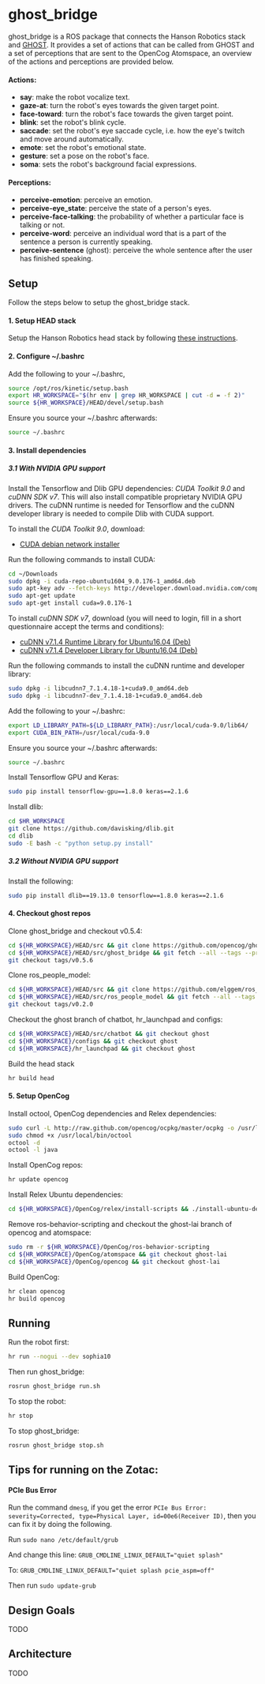 ghost_bridge
============
ghost_bridge is a ROS package that connects the Hanson Robotics stack and [GHOST](https://github.com/opencog/opencog/tree/master/opencog/ghost).
It provides a set of actions that can be called from GHOST and a set of perceptions that are sent to the OpenCog
Atomspace, an overview of the actions and perceptions are provided below.

#### Actions:
* **say**: make the robot vocalize text.
* **gaze-at**: turn the robot's eyes towards the given target point.
* **face-toward**: turn the robot's face towards the given target point.
* **blink**: set the robot's blink cycle.
* **saccade**: set the robot's eye saccade cycle, i.e. how the eye's twitch and move around automatically.
* **emote**: set the robot's emotional state.
* **gesture**: set a pose on the robot's face.
* **soma**: sets the robot's background facial expressions.

#### Perceptions:
* **perceive-emotion**: perceive an emotion.
* **perceive-eye_state**: perceive the state of a person's eyes.
* **perceive-face-talking**: the probability of whether a particular face is talking or not.
* **perceive-word**: perceive an individual word that is a part of the sentence a person is currently speaking.
* **perceive-sentence** (ghost): perceive the whole sentence after the user has finished speaking.

Setup
-------
Follow the steps below to setup the ghost_bridge stack.

#### 1. Setup HEAD stack
Setup the Hanson Robotics head stack by following [these instructions](https://github.com/hansonrobotics/hrtool).

#### 2. Configure ~/.bashrc
Add the following to your ~/.bashrc, 
```bash
source /opt/ros/kinetic/setup.bash
export HR_WORKSPACE="$(hr env | grep HR_WORKSPACE | cut -d = -f 2)"
source ${HR_WORKSPACE}/HEAD/devel/setup.bash
```

Ensure you source your ~/.bashrc afterwards:
```bash
source ~/.bashrc
```

#### 3. Install dependencies
##### 3.1 With NVIDIA GPU support
Install the Tensorflow and Dlib GPU dependencies: *CUDA Toolkit 9.0* and *cuDNN SDK v7*. This will also install compatible proprietary NVIDIA GPU drivers. The cuDNN runtime is needed for Tensorflow and the cuDNN developer library is needed to compile Dlib with CUDA support.

To install the *CUDA Toolkit 9.0*, download:
* [CUDA debian network installer](https://developer.nvidia.com/cuda-90-download-archive?target_os=Linux&target_arch=x86_64&target_distro=Ubuntu&target_version=1604&target_type=debnetwork)

Run the following commands to install CUDA:
```bash
cd ~/Downloads
sudo dpkg -i cuda-repo-ubuntu1604_9.0.176-1_amd64.deb
sudo apt-key adv --fetch-keys http://developer.download.nvidia.com/compute/cuda/repos/ubuntu1604/x86_64/7fa2af80.pub
sudo apt-get update
sudo apt-get install cuda=9.0.176-1
```

To install *cuDNN SDK v7*, download (you will need to login, fill in a short questionnaire accept the terms and conditions):
* [cuDNN v7.1.4 Runtime Library for Ubuntu16.04 (Deb)](https://developer.nvidia.com/compute/machine-learning/cudnn/secure/v7.1.4/prod/9.0_20180516/Ubuntu16_04-x64/libcudnn7_7.1.4.18-1_cuda9.0_amd64)
* [cuDNN v7.1.4 Developer Library for Ubuntu16.04 (Deb)](https://developer.nvidia.com/compute/machine-learning/cudnn/secure/v7.1.4/prod/9.0_20180516/Ubuntu16_04-x64/libcudnn7-dev_7.1.4.18-1_cuda9.0_amd64)

Run the following commands to install the cuDNN runtime and developer library:
```bash
sudo dpkg -i libcudnn7_7.1.4.18-1+cuda9.0_amd64.deb
sudo dpkg -i libcudnn7-dev_7.1.4.18-1+cuda9.0_amd64.deb
```

Add the following to your ~/.bashrc:
```bash
export LD_LIBRARY_PATH=${LD_LIBRARY_PATH}:/usr/local/cuda-9.0/lib64/
export CUDA_BIN_PATH=/usr/local/cuda-9.0
```

Ensure you source your ~/.bashrc afterwards:
```bash
source ~/.bashrc
```

Install Tensorflow GPU and Keras:
```bash
sudo pip install tensorflow-gpu==1.8.0 keras==2.1.6
```

Install dlib:
```bash
cd $HR_WORKSPACE
git clone https://github.com/davisking/dlib.git
cd dlib
sudo -E bash -c "python setup.py install"
```

##### 3.2 Without NVIDIA GPU support
Install the following:
```bash
sudo pip install dlib==19.13.0 tensorflow==1.8.0 keras==2.1.6
```

#### 4. Checkout ghost repos
Clone ghost_bridge and checkout v0.5.4:
```bash
cd ${HR_WORKSPACE}/HEAD/src && git clone https://github.com/opencog/ghost_bridge.git
cd ${HR_WORKSPACE}/HEAD/src/ghost_bridge && git fetch --all --tags --prune
git checkout tags/v0.5.6
```

Clone ros_people_model:
```bash
cd ${HR_WORKSPACE}/HEAD/src && git clone https://github.com/elggem/ros_people_model.git
cd ${HR_WORKSPACE}/HEAD/src/ros_people_model && git fetch --all --tags --prune
git checkout tags/v0.2.0
```

Checkout the ghost branch of chatbot, hr_launchpad and configs:
```bash
cd ${HR_WORKSPACE}/HEAD/src/chatbot && git checkout ghost
cd ${HR_WORKSPACE}/configs && git checkout ghost
cd ${HR_WORKSPACE}/hr_launchpad && git checkout ghost
```

Build the head stack
```bash
hr build head
```

#### 5. Setup OpenCog
Install octool, OpenCog dependencies and Relex dependencies:
```bash
sudo curl -L http://raw.github.com/opencog/ocpkg/master/ocpkg -o /usr/local/bin/octool
sudo chmod +x /usr/local/bin/octool
octool -d
octool -l java
```

Install OpenCog repos:
```bash
hr update opencog
```

Install Relex Ubuntu dependencies:
```bash
cd ${HR_WORKSPACE}/OpenCog/relex/install-scripts && ./install-ubuntu-dependencies.sh
```

Remove ros-behavior-scripting and checkout the ghost-lai branch of opencog and atomspace:
```bash
sudo rm -r ${HR_WORKSPACE}/OpenCog/ros-behavior-scripting
cd ${HR_WORKSPACE}/OpenCog/atomspace && git checkout ghost-lai
cd ${HR_WORKSPACE}/OpenCog/opencog && git checkout ghost-lai
```

Build OpenCog:
```bash
hr clean opencog
hr build opencog
```

Running
-------
Run the robot first:
```bash
hr run --nogui --dev sophia10
```

Then run ghost_bridge:
```bash
rosrun ghost_bridge run.sh
```

To stop the robot:
```bash
hr stop
```

To stop ghost_bridge:
```bash
rosrun ghost_bridge stop.sh
```

Tips for running on the Zotac:
------------------------------
#### PCIe Bus Error
Run the command `dmesg`, if you get the error `PCIe Bus Error: severity=Corrected, type=Physical Layer, id=00e6(Receiver ID)`, then you can fix it by doing the following.

Run `sudo nano /etc/default/grub`

And change this line: `GRUB_CMDLINE_LINUX_DEFAULT="quiet splash"`

To: `GRUB_CMDLINE_LINUX_DEFAULT="quiet splash pcie_aspm=off"`

Then run `sudo update-grub`

Design Goals
------------
TODO

Architecture
-------------------------------
TODO
